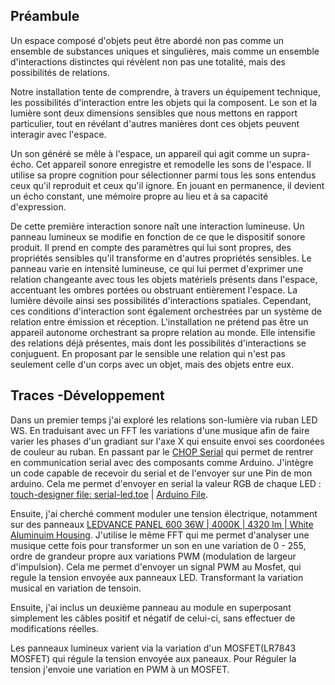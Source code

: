 ## Préambule
Un espace composé d'objets peut être abordé non pas comme un ensemble de substances uniques et singulières, mais comme un ensemble d'interactions distinctes qui révèlent non pas une totalité, mais des possibilités de relations.

Notre installation tente de comprendre, à travers un équipement technique, les possibilités d'interaction entre les objets qui la composent. Le son et la lumière sont deux dimensions sensibles que nous mettons en rapport particulier, tout en révélant d'autres manières dont ces objets peuvent interagir avec l'espace.

Un son généré se mêle à l'espace, un appareil qui agit comme un supra-écho. Cet appareil sonore enregistre et remodelle les sons de l'espace. Il utilise sa propre cognition pour sélectionner parmi tous les sons entendus ceux qu'il reproduit et ceux qu'il ignore. En jouant en permanence, il devient un écho constant, une mémoire propre au lieu et à sa capacité d'expression.

De cette première interaction sonore naît une interaction lumineuse. Un panneau lumineux se modifie en fonction de ce que le dispositif sonore produit. Il prend en compte des paramètres qui lui sont propres, des propriétés sensibles qu'il transforme en d'autres propriétés sensibles. Le panneau varie en intensité lumineuse, ce qui lui permet d'exprimer une relation changeante avec tous les objets matériels présents dans l'espace, accentuant les ombres portées ou obstruant entièrement l'espace. La lumière dévoile ainsi ses possibilités d'interactions spatiales. Cependant, ces conditions d'interaction sont également orchestrées par un système de relation entre émission et réception. L'installation ne prétend pas être un appareil autonome orchestrant sa propre relation au monde. Elle intensifie des relations déjà présentes, mais dont les possibilités d'interactions se conjuguent. En proposant par le sensible une relation qui n'est pas seulement celle d'un corps avec un objet, mais des objets entre eux.

## Traces -Développement
Dans un premier temps j'ai exploré les relations son-lumière via ruban LED WS. En traduisant avec un FFT les variations d'une musique afin de faire varier les phases d'un gradiant sur l'axe X qui ensuite envoi ses coordonées de couleur au ruban. En passant par le [CHOP Serial](https://derivative.ca/UserGuide/Serial_CHOP) qui permet de rentrer en communication serial avec des composants comme Arduino. J'intègre un code capable de recevoir du serial et de l'envoyer sur une Pin de mon arduino.  Cela me permet d'envoyer en serial la valeur RGB de chaque LED : [touch-designer file: serial-led.toe](https://github.com/Nathan-rek/Light-opalin/tree/master/02_Prod/touchdesigner) | [Arduino File](https://github.com/Nathan-rek/Light-opalin/tree/master/02_Prod/arduino/neopixel). 



Ensuite, j'ai cherché comment moduler une tension électrique, notamment sur des panneaux [LEDVANCE PANEL 600 36W | 4000K | 4320 lm | White Aluminuim Housing](https://benelux.ledvance.com/fr/professionnels/produits/luminaires/luminaires-professionnels/luminaires-panel/panel-ip54/panel-ip54-de-forte-puissance--600-x-600-mm-c8598?productId=137324). J'utilise le même FFT qui me permet d'analyser une musique cette fois pour transformer un son en une variation de 0 - 255, ordre de grandeur propre aux variations PWM (modulation de largeur d'impulsion). Cela me permet d'envoyer un signal PWM au Mosfet, qui regule la tension envoyée aux panneaux LED. Transformant la variation musical en variation de tensoin.
<br>

Ensuite, j'ai inclus un deuxième panneau au module en superposant simplement les câbles positif et négatif de celui-ci, sans effectuer de modifications réelles.
<br>


Les panneaux lumineux varient via la variation d'un MOSFET(LR7843 MOSFET) qui régule la tension envoyée aux paneaux. Pour Réguler la tension j'envoie une variation en PWM à un MOSFET.


